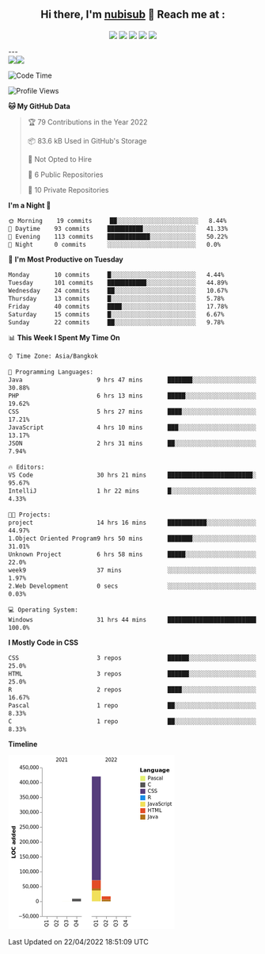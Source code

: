 <!-- # <p align = "center">nubisub</p> -->

## <p align = "center">Hi there, I'm [nubisub](https://nubisub.xyz) 👋 Reach me at :</p>

<div align = "center">
 
   [<img src="https://img.shields.io/badge/Facebook-%231877F2.svg?style=for-the-badge&logo=Facebook&logoColor=white" />](https://youtu.be/6CKoBtMsdSw?t=18)
   [<img src="https://img.shields.io/badge/Gmail-D14836?style=for-the-badge&logo=gmail&logoColor=white" />](https://youtu.be/6CKoBtMsdSw?t=18)
   [<img src="https://img.shields.io/badge/linkedin-%230077B5.svg?style=for-the-badge&logo=linkedin&logoColor=white" />](https://youtu.be/6CKoBtMsdSw?t=18)
   [<img src="https://img.shields.io/badge/Reddit-FF4500?style=for-the-badge&logo=reddit&logoColor=white" />](https://youtu.be/6CKoBtMsdSw?t=18)
   [<img src="https://img.shields.io/badge/YouTube-%23FF0000.svg?style=for-the-badge&logo=YouTube&logoColor=white" />](https://youtu.be/6CKoBtMsdSw?t=18)
 
</div>
---
<br>
   <img  align="left" src="https://github-readme-stats.vercel.app/api?username=nubisub&show_icons=true&theme=react" />
   <img align="left" src="https://github-readme-stats.vercel.app/api/top-langs/?username=nubisub&theme=react&layout=compact&card_width=260" />
<br>

<!--START_SECTION:waka-->

![Code Time](http://img.shields.io/badge/Code%20Time-196%20hrs%2043%20mins-blue)

![Profile Views](http://img.shields.io/badge/Profile%20Views-98-blue)

**🐱 My GitHub Data** 

> 🏆 79 Contributions in the Year 2022
 > 
> 📦 83.6 kB Used in GitHub's Storage 
 > 
> 🚫 Not Opted to Hire
 > 
> 📜 6 Public Repositories 
 > 
> 🔑 10 Private Repositories  
 > 
**I'm a Night 🦉** 

```text
🌞 Morning    19 commits     ██░░░░░░░░░░░░░░░░░░░░░░░   8.44% 
🌆 Daytime    93 commits     ██████████░░░░░░░░░░░░░░░   41.33% 
🌃 Evening    113 commits    ████████████░░░░░░░░░░░░░   50.22% 
🌙 Night      0 commits      ░░░░░░░░░░░░░░░░░░░░░░░░░   0.0%

```
📅 **I'm Most Productive on Tuesday** 

```text
Monday       10 commits     █░░░░░░░░░░░░░░░░░░░░░░░░   4.44% 
Tuesday      101 commits    ███████████░░░░░░░░░░░░░░   44.89% 
Wednesday    24 commits     ██░░░░░░░░░░░░░░░░░░░░░░░   10.67% 
Thursday     13 commits     █░░░░░░░░░░░░░░░░░░░░░░░░   5.78% 
Friday       40 commits     ████░░░░░░░░░░░░░░░░░░░░░   17.78% 
Saturday     15 commits     █░░░░░░░░░░░░░░░░░░░░░░░░   6.67% 
Sunday       22 commits     ██░░░░░░░░░░░░░░░░░░░░░░░   9.78%

```


📊 **This Week I Spent My Time On** 

```text
⌚︎ Time Zone: Asia/Bangkok

💬 Programming Languages: 
Java                     9 hrs 47 mins       ███████░░░░░░░░░░░░░░░░░░   30.88% 
PHP                      6 hrs 13 mins       █████░░░░░░░░░░░░░░░░░░░░   19.62% 
CSS                      5 hrs 27 mins       ████░░░░░░░░░░░░░░░░░░░░░   17.21% 
JavaScript               4 hrs 10 mins       ███░░░░░░░░░░░░░░░░░░░░░░   13.17% 
JSON                     2 hrs 31 mins       ██░░░░░░░░░░░░░░░░░░░░░░░   7.94%

🔥 Editors: 
VS Code                  30 hrs 21 mins      ████████████████████████░   95.67% 
IntelliJ                 1 hr 22 mins        █░░░░░░░░░░░░░░░░░░░░░░░░   4.33%

🐱‍💻 Projects: 
project                  14 hrs 16 mins      ███████████░░░░░░░░░░░░░░   44.97% 
1.Object Oriented Program9 hrs 50 mins       ███████░░░░░░░░░░░░░░░░░░   31.01% 
Unknown Project          6 hrs 58 mins       █████░░░░░░░░░░░░░░░░░░░░   22.0% 
week9                    37 mins             ░░░░░░░░░░░░░░░░░░░░░░░░░   1.97% 
2.Web Development        0 secs              ░░░░░░░░░░░░░░░░░░░░░░░░░   0.03%

💻 Operating System: 
Windows                  31 hrs 44 mins      █████████████████████████   100.0%

```

**I Mostly Code in CSS** 

```text
CSS                      3 repos             ██████░░░░░░░░░░░░░░░░░░░   25.0% 
HTML                     3 repos             ██████░░░░░░░░░░░░░░░░░░░   25.0% 
R                        2 repos             ████░░░░░░░░░░░░░░░░░░░░░   16.67% 
Pascal                   1 repo              ██░░░░░░░░░░░░░░░░░░░░░░░   8.33% 
C                        1 repo              ██░░░░░░░░░░░░░░░░░░░░░░░   8.33%

```


**Timeline**

![Chart not found](https://raw.githubusercontent.com/nubisub/nubisub/master/charts/bar_graph.png) 


 Last Updated on 22/04/2022 18:51:09 UTC
<!--END_SECTION:waka-->
